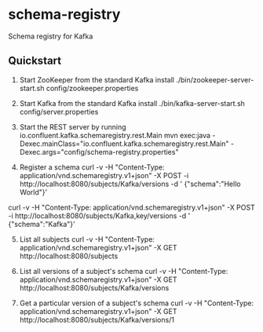 schema-registry
===============
Schema registry for Kafka

Quickstart
----------

1. Start ZooKeeper from the standard Kafka install
./bin/zookeeper-server-start.sh config/zookeeper.properties

2. Start Kafka from the standard Kafka install
./bin/kafka-server-start.sh config/server.properties

3. Start the REST server by running io.confluent.kafka.schemaregistry.rest.Main
mvn exec:java -Dexec.mainClass="io.confluent.kafka.schemaregistry.rest.Main" -Dexec.args="config/schema-registry.properties"

4. Register a schema
curl -v -H "Content-Type: application/vnd.schemaregistry.v1+json" -X POST -i http://localhost:8080/subjects/Kafka/versions -d '
 {"schema":"Hello World"}'

curl -v -H "Content-Type: application/vnd.schemaregistry.v1+json" -X POST -i http://localhost:8080/subjects/Kafka,key/versions -d '
 {"schema":"Kafka"}'

5. List all subjects 
curl -v -H "Content-Type: application/vnd.schemaregistry.v1+json" -X GET http://localhost:8080/subjects

6. List all versions of a subject's schema
curl -v -H "Content-Type: application/vnd.schemaregistry.v1+json" -X GET http://localhost:8080/subjects/Kafka/versions

7. Get a particular version of a subject's schema
curl -v -H "Content-Type: application/vnd.schemaregistry.v1+json" -X GET http://localhost:8080/subjects/Kafka/versions/1


